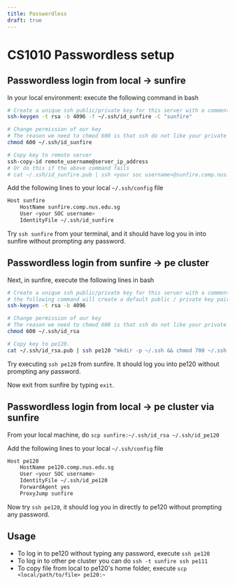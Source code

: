 ```yaml
---
title: Passwordless
draft: true
---
```

# CS1010 Passwordless setup

## Passwordless login from local -> sunfire

In your local environment: execute the following command in bash

```bash
# Create a unique ssh public/private key for this server with a comment of your server name. When prompted for password just fill in blank, because the purpose is to NOT enter any pswd.
ssh-keygen -t rsa -b 4096 -f ~/.ssh/id_sunfire -C "sunfire"

# Change permission of our key
# The reason we need to chmod 600 is that ssh do not like your private key to be seen by other people using the server.
chmod 600 ~/.ssh/id_sunfire

# Copy key to remote server
ssh-copy-id remote_username@server_ip_address
# Or do this if the above command fails
# cat ~/.ssh/id_sunfire.pub | ssh <your soc username>@sunfire.comp.nus.edu.sg "mkdir -p ~/.ssh && chmod 700 ~/.ssh && cat >> ~/.ssh/authorized_keys && chmod 600 ~/.ssh/authorized_keys"
```

Add the following lines to your local `~/.ssh/config` file
```bash
Host sunfire
    HostName sunfire.comp.nus.edu.sg
    User <your SOC username>
    IdentityFile ~/.ssh/id_sunfire
```

Try `ssh sunfire` from your terminal, and it should have log you in into sunfire without prompting any password.

## Passwordless login from sunfire -> pe cluster

Next, in sunfire, execute the following lines in bash

```bash
# Create a unique ssh public/private key for this server with a comment of your server name. When prompted for password just fill in blank, because the purpose is to NOT enter any pswd.
# the following command will create a default public / private key pair stored in id_rsa
ssh-keygen -t rsa -b 4096

# Change permission of our key
# The reason we need to chmod 600 is that ssh do not like your private key to be seen by other people using the server.
chmod 600 ~/.ssh/id_rsa

# Copy key to pe120.
cat ~/.ssh/id_rsa.pub | ssh pe120 "mkdir -p ~/.ssh && chmod 700 ~/.ssh && cat >> ~/.ssh/authorized_keys && chmod 600 ~/.ssh/authorized_keys"
```

Try executing `ssh pe120` from sunfire. It should log you into pe120 without prompting any password.

Now exit from sunfire by typing `exit`.

## Passwordless login from local -> pe cluster via sunfire

From your local machine, do `scp sunfire:~/.ssh/id_rsa ~/.ssh/id_pe120`

Add the following lines to your local `~/.ssh/config` file
```bash
Host pe120
    HostName pe120.comp.nus.edu.sg
    User <your SOC username>
    IdentityFile ~/.ssh/id_pe120
    ForwardAgent yes
    ProxyJump sunfire
```

Now try `ssh pe120`, it should log you in directly to pe120 without prompting any password.

## Usage

- To log in to pe120 without typing any password, execute `ssh pe120`
- To log in to other pe cluster you can do `ssh -t sunfire ssh pe111`
- To copy file from local to pe120's home folder, execute `scp <local/path/to/file> pe120:~`


